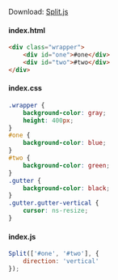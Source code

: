 Download: [Split.js](https://github.com/nathancahill/Split.js)

#### index.html
```html
<div class="wrapper">
    <div id="one">#one</div>
    <div id="two">#two</div>
</div>
```

#### index.css
```css
.wrapper {
    background-color: gray;
    height: 400px;
}
#one {
    background-color: blue;
}
#two {
    background-color: green;
}
.gutter {
    background-color: black;
}
.gutter.gutter-vertical {
    cursor: ns-resize;
}
```

#### index.js
```javascript
Split(['#one', '#two'], {
    direction: 'vertical'
});
```

